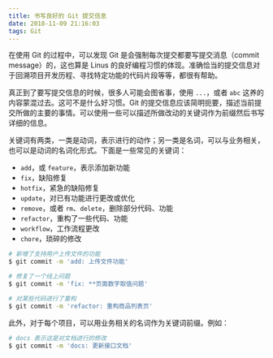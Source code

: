 ```yaml
---
title: 书写良好的 Git 提交信息
date: 2018-11-09 21:16:03
tags: Git
---
```


在使用 Git 的过程中，可以发现 Git 是会强制每次提交都要写提交消息（commit message）的，这也算是 Linus 的良好编程习惯的体现。准确恰当的提交信息对于回溯项目开发历程、寻找特定功能的代码片段等等，都很有帮助。

<!-- more -->

真正到了要写提交信息的时候，很多人可能会图省事，使用 `...`，或者 `abc` 这养的内容蒙混过去。这可不是什么好习惯。Git 的提交信息应该简明扼要，描述当前提交所做的主要的事情。可以使用一些可以描述所做改动的关键词作为前缀然后书写详细的信息。

关键词有两类，一类是动词，表示进行的动作；另一类是名词，可以与业务相关，也可以是动词的名词化形式。下面是一些常见的关键词：

+ `add`，或 `feature`，表示添加新功能
+ `fix`，缺陷修复
+ `hotfix`，紧急的缺陷修复
+ `update`，对已有功能进行更改或优化
+ `remove`，或者 `rm`、`delete`，删除部分代码、功能
+ `refactor`，重构了一些代码、功能
+ `workflow`，工作流程更改
+ `chore`，琐碎的修改

```bash
# 新增了支持用户上传文件的功能
$ git commit -m 'add: 上传文件功能'

# 修复了一个线上问题
$ git commit -m 'fix: **页面数字取值问题'

# 对某些代码进行了重构
$ git commit -m 'refactor: 重构商品列表页'
```

此外，对于每个项目，可以用业务相关的名词作为关键词前缀。例如：

```bash
# docs 表示这是对文档进行的修改
$ git commit -m 'docs: 更新接口文档'
```
